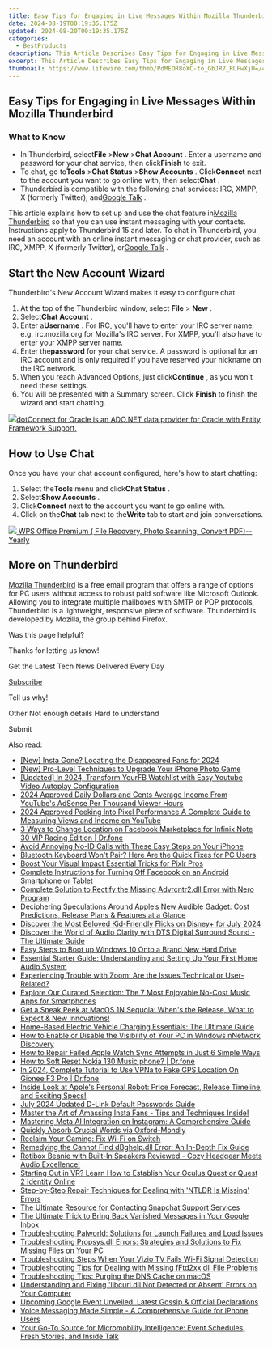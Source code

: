 ```yaml
---
title: Easy Tips for Engaging in Live Messages Within Mozilla Thunderbird
date: 2024-08-19T00:19:35.175Z
updated: 2024-08-20T00:19:35.175Z
categories:
  - BestProducts
description: This Article Describes Easy Tips for Engaging in Live Messages Within Mozilla Thunderbird
excerpt: This Article Describes Easy Tips for Engaging in Live Messages Within Mozilla Thunderbird
thumbnail: https://www.lifewire.com/thmb/PdMEOR8oXC-to_GbJR7_RUFwXjU=/400x300/filters:no_upscale():max_bytes(150000):strip_icc():format(webp)/t-bird-chatsetup-2adce3d576fd4df185b75727424bc60a.jpg
---
```


## Easy Tips for Engaging in Live Messages Within Mozilla Thunderbird
### What to Know

* In Thunderbird, select**File** \>**New** \>**Chat Account** . Enter a username and password for your chat service, then click**Finish** to exit.
* To chat, go to**Tools** \>**Chat Status** \>**Show Accounts** . Click**Connect** next to the account you want to go online with, then select**Chat** .
* Thunderbird is compatible with the following chat services: IRC, XMPP, X (formerly Twitter), and[Google Talk](https://www.lifewire.com/how-to-chat-with-somebody-or-a-group-in-gmail-1171987) .

 This article explains how to set up and use the chat feature in[Mozilla Thunderbird](https://www.lifewire.com/mozilla-thunderbird-review-1173071) so that you can use instant messaging with your contacts. Instructions apply to Thunderbird 15 and later. To chat in Thunderbird, you need an account with an online instant messaging or chat provider, such as IRC, XMPP, X (formerly Twitter), or[Google Talk](https://www.lifewire.com/how-to-chat-with-somebody-or-a-group-in-gmail-1171987) .

## Start the New Account Wizard

 Thunderbird's New Account Wizard makes it easy to configure chat.

1. At the top of the Thunderbird window, select **File** \> ​**New** .
2. Select**Chat Account** .
3. Enter a**Username** . For IRC, you'll have to enter your IRC server name, e.g. irc.mozilla.org for Mozilla's IRC server. For XMPP, you'll also have to enter your XMPP server name.
4. Enter the**password** for your chat service. A password is optional for an IRC account and is only required if you have reserved your nickname on the IRC network.
5. When you reach Advanced Options, just click**Continue** , as you won't need these settings.
6. You will be presented with a Summary screen. Click **Finish** to finish the wizard and start chatting.

<!-- affiliate ads begin -->
<a href="https://checkout.devart.com/order/checkout.php?PRODS=5023555&QTY=1&AFFILIATE=108875&CART=1"><img src="https://secure.avangate.com/images/merchant/45b430710ad04765a6afd58d9d9fafca/products/dotConnect_O.png" border="0">dotConnect for Oracle is an ADO.NET data provider for Oracle with Entity Framework Support.</a>
<!-- affiliate ads end -->
## How to Use Chat

 Once you have your chat account configured, here's how to start chatting:

1. Select the**Tools** menu and click**Chat Status** .
2. Select**Show Accounts** .
3. Click**Connect** next to the account you want to go online with.
4. Click on the**Chat** tab next to the**Write** tab to start and join conversations.

<!-- affiliate ads begin -->
<a href="https://secure.2checkout.com/order/checkout.php?PRODS=38729081&QTY=1&AFFILIATE=108875&CART=1"><img src="https://website-prod.cache.wpscdn.com/img/wps-writer-free-word-processor-1x.3d9c80d.png" border="0">
WPS Office Premium ( File Recovery, Photo Scanning, Convert PDF)--Yearly</a>
<!-- affiliate ads end -->
## More on Thunderbird

[Mozilla Thunderbird](https://www.lifewire.com/mozilla-thunderbird-review-1173071) is a free email program that offers a range of options for PC users without access to robust paid software like Microsoft Outlook. Allowing you to integrate multiple mailboxes with SMTP or POP protocols, Thunderbird is a lightweight, responsive piece of software. Thunderbird is developed by Mozilla, the group behind Firefox.

Was this page helpful?

Thanks for letting us know!

 Get the Latest Tech News Delivered Every Day

[Subscribe](https://www.lifewire.com/#)

Tell us why!

 Other  Not enough details  Hard to understand

 Submit

<ins class="adsbygoogle"
     style="display:block"
     data-ad-format="autorelaxed"
     data-ad-client="ca-pub-7571918770474297"
     data-ad-slot="1223367746"></ins>



<ins class="adsbygoogle"
     style="display:block"
     data-ad-client="ca-pub-7571918770474297"
     data-ad-slot="8358498916"
     data-ad-format="auto"
     data-full-width-responsive="true"></ins>

<span class="atpl-alsoreadstyle">Also read:</span>
<div><ul>
<li><a href="https://instagram-videos.techidaily.com/new-insta-gone-locating-the-disappeared-fans-for-2024/"><u>[New] Insta Gone? Locating the Disappeared Fans for 2024</u></a></li>
<li><a href="https://extra-skills.techidaily.com/new-pro-level-techniques-to-upgrade-your-iphone-photo-game/"><u>[New] Pro-Level Techniques to Upgrade Your iPhone Photo Game</u></a></li>
<li><a href="https://facebook-video-content.techidaily.com/updated-in-2024-transform-yourfb-watchlist-with-easy-youtube-video-autoplay-configuration/"><u>[Updated] In 2024, Transform YourFB Watchlist with Easy Youtube Video Autoplay Configuration</u></a></li>
<li><a href="https://youtube-zero.techidaily.com/approved-daily-dollars-and-cents-average-income-from-youtubes-adsense-per-thousand-viewer-hours/"><u>2024 Approved  Daily Dollars and Cents  Average Income From YouTube's AdSense Per Thousand Viewer Hours</u></a></li>
<li><a href="https://youtube-help.techidaily.com/2024-approved-peeking-into-pixel-performance-a-complete-guide-to-measuring-views-and-income-on-youtube/"><u>2024 Approved  Peeking Into Pixel Performance  A Complete Guide to Measuring Views and Income on YouTube</u></a></li>
<li><a href="https://location-fake.techidaily.com/3-ways-to-change-location-on-facebook-marketplace-for-infinix-note-30-vip-racing-edition-drfone-by-drfone-virtual-android/"><u>3 Ways to Change Location on Facebook Marketplace for Infinix Note 30 VIP Racing Edition | Dr.fone</u></a></li>
<li><a href="https://tech-renaissance.techidaily.com/avoid-annoying-no-id-calls-with-these-easy-steps-on-your-iphone/"><u>Avoid Annoying No-ID Calls with These Easy Steps on Your iPhone</u></a></li>
<li><a href="https://common-error.techidaily.com/1723210943836-bluetooth-keyboard-wont-pair-here-are-the-quick-fixes-for-pc-users/"><u>Bluetooth Keyboard Won't Pair? Here Are the Quick Fixes for PC Users</u></a></li>
<li><a href="https://extra-resources.techidaily.com/boost-your-visual-impact-essential-tricks-for-pixlr-pros/"><u>Boost Your Visual Impact  Essential Tricks for Pixlr Pros</u></a></li>
<li><a href="https://tech-renaissance.techidaily.com/complete-instructions-for-turning-off-facebook-on-an-android-smartphone-or-tablet/"><u>Complete Instructions for Turning Off Facebook on an Android Smartphone or Tablet</u></a></li>
<li><a href="https://tech-renaissance.techidaily.com/complete-solution-to-rectify-the-missing-advrcntr2dll-error-with-nero-program/"><u>Complete Solution to Rectify the Missing Advrcntr2.dll Error with Nero Program</u></a></li>
<li><a href="https://tech-renaissance.techidaily.com/deciphering-speculations-around-apples-new-audible-gadget-cost-predictions-release-plans-and-features-at-a-glance/"><u>Deciphering Speculations Around Apple’s New Audible Gadget: Cost Predictions, Release Plans & Features at a Glance</u></a></li>
<li><a href="https://tech-renaissance.techidaily.com/discover-the-most-beloved-kid-friendly-flicks-on-disneyplus-for-july-2024/"><u>Discover the Most Beloved Kid-Friendly Flicks on Disney+ for July 2024</u></a></li>
<li><a href="https://tech-renaissance.techidaily.com/discover-the-world-of-audio-clarity-with-dts-digital-surround-sound-the-ultimate-guide/"><u>Discover the World of Audio Clarity with DTS Digital Surround Sound - The Ultimate Guide</u></a></li>
<li><a href="https://tech-renaissance.techidaily.com/easy-steps-to-boot-up-windows-10-onto-a-brand-new-hard-drive/"><u>Easy Steps to Boot up Windows 10 Onto a Brand New Hard Drive</u></a></li>
<li><a href="https://tech-renaissance.techidaily.com/essential-starter-guide-understanding-and-setting-up-your-first-home-audio-system/"><u>Essential Starter Guide: Understanding and Setting Up Your First Home Audio System</u></a></li>
<li><a href="https://tech-renaissance.techidaily.com/experiencing-trouble-with-zoom-are-the-issues-technical-or-user-related/"><u>Experiencing Trouble with Zoom: Are the Issues Technical or User-Related?</u></a></li>
<li><a href="https://tech-renaissance.techidaily.com/explore-our-curated-selection-the-7-most-enjoyable-no-cost-music-apps-for-smartphones/"><u>Explore Our Curated Selection: The 7 Most Enjoyable No-Cost Music Apps for Smartphones</u></a></li>
<li><a href="https://tech-renaissance.techidaily.com/1722895355030-get-a-sneak-peek-at-macos-1n-sequoia-whens-the-release-what-to-expect-and-new-innovations/"><u>Get a Sneak Peek at MacOS 1N Sequoia: When's the Release, What to Expect & New Innovations!</u></a></li>
<li><a href="https://tech-renaissance.techidaily.com/home-based-electric-vehicle-charging-essentials-the-ultimate-guide/"><u>Home-Based Electric Vehicle Charging Essentials: The Ultimate Guide</u></a></li>
<li><a href="https://tech-renaissance.techidaily.com/how-to-enable-or-disable-the-visibility-of-your-pc-in-windows-nnetwork-discovery/"><u>How to Enable or Disable the Visibility of Your PC in Windows nNetwork Discovery</u></a></li>
<li><a href="https://tech-renaissance.techidaily.com/how-to-repair-failed-apple-watch-sync-attempts-in-just-6-simple-ways/"><u>How to Repair Failed Apple Watch Sync Attempts in Just 6 Simple Ways</u></a></li>
<li><a href="https://techidaily.com/how-to-soft-reset-nokia-130-music-phone-drfone-by-drfone-reset-android-reset-android/"><u>How to Soft Reset Nokia 130 Music phone? | Dr.fone</u></a></li>
<li><a href="https://review-topics.techidaily.com/in-2024-complete-tutorial-to-use-vpna-to-fake-gps-location-on-gionee-f3-pro-drfone-by-drfone-virtual-android/"><u>In 2024, Complete Tutorial to Use VPNa to Fake GPS Location On Gionee F3 Pro | Dr.fone</u></a></li>
<li><a href="https://tech-renaissance.techidaily.com/inside-look-at-apples-personal-robot-price-forecast-release-timeline-and-exciting-specs/"><u>Inside Look at Apple's Personal Robot: Price Forecast, Release Timeline, and Exciting Specs!</u></a></li>
<li><a href="https://tech-renaissance.techidaily.com/july-2024-updated-d-link-default-passwords-guide/"><u>July 2024 Updated D-Link Default Passwords Guide</u></a></li>
<li><a href="https://tech-renaissance.techidaily.com/master-the-art-of-amassing-insta-fans-tips-and-techniques-inside/"><u>Master the Art of Amassing Insta Fans - Tips and Techniques Inside!</u></a></li>
<li><a href="https://tech-renaissance.techidaily.com/mastering-meta-ai-integration-on-instagram-a-comprehensive-guide/"><u>Mastering Meta AI Integration on Instagram: A Comprehensive Guide</u></a></li>
<li><a href="https://mondly-stories.techidaily.com/quickly-absorb-crucial-words-via-oxford-mondly/"><u>Quickly Absorb Crucial Words via Oxford-Mondly</u></a></li>
<li><a href="https://games-able.techidaily.com/reclaim-your-gaming-fix-wi-fi-on-switch/"><u>Reclaim Your Gaming: Fix Wi-Fi on Switch</u></a></li>
<li><a href="https://tech-renaissance.techidaily.com/remedying-the-cannot-find-dbghelpdll-error-an-in-depth-fix-guide/"><u>Remedying the Cannot Find dBghelp.dll Error: An In-Depth Fix Guide</u></a></li>
<li><a href="https://buynow-marvelous.techidaily.com/rotibox-beanie-with-built-in-speakers-reviewed-cozy-headgear-meets-audio-excellence/"><u>Rotibox Beanie with Built-In Speakers Reviewed - Cozy Headgear Meets Audio Excellence!</u></a></li>
<li><a href="https://tech-renaissance.techidaily.com/starting-out-in-vr-learn-how-to-establish-your-oculus-quest-or-quest-2-identity-online/"><u>Starting Out in VR? Learn How to Establish Your Oculus Quest or Quest 2 Identity Online</u></a></li>
<li><a href="https://tech-renaissance.techidaily.com/step-by-step-repair-techniques-for-dealing-with-ntldr-is-missing-errors/"><u>Step-by-Step Repair Techniques for Dealing with 'NTLDR Is Missing' Errors</u></a></li>
<li><a href="https://tech-renaissance.techidaily.com/the-ultimate-resource-for-contacting-snapchat-support-services/"><u>The Ultimate Resource for Contacting Snapchat Support Services</u></a></li>
<li><a href="https://tech-renaissance.techidaily.com/the-ultimate-trick-to-bring-back-vanished-messages-in-your-google-inbox/"><u>The Ultimate Trick to Bring Back Vanished Messages in Your Google Inbox</u></a></li>
<li><a href="https://win-answers.techidaily.com/troubleshooting-palworld-solutions-for-launch-failures-and-load-issues/"><u>Troubleshooting Palworld: Solutions for Launch Failures and Load Issues</u></a></li>
<li><a href="https://tech-renaissance.techidaily.com/1722866007851-troubleshooting-propsysdll-errors-strategies-and-solutions-to-fix-missing-files-on-your-pc/"><u>Troubleshooting Propsys.dll Errors: Strategies and Solutions to Fix Missing Files on Your PC</u></a></li>
<li><a href="https://tech-renaissance.techidaily.com/troubleshooting-steps-when-your-vizio-tv-fails-wi-fi-signal-detection/"><u>Troubleshooting Steps When Your Vizio TV Fails Wi-Fi Signal Detection</u></a></li>
<li><a href="https://tech-renaissance.techidaily.com/troubleshooting-tips-for-dealing-with-missing-fftd2xxdll-file-problems/"><u>Troubleshooting Tips for Dealing with Missing fFtd2xx.dll File Problems</u></a></li>
<li><a href="https://tech-renaissance.techidaily.com/troubleshooting-tips-purging-the-dns-cache-on-macos/"><u>Troubleshooting Tips: Purging the DNS Cache on macOS</u></a></li>
<li><a href="https://tech-renaissance.techidaily.com/understanding-and-fixing-libcurldll-not-detected-or-absent-errors-on-your-computer/"><u>Understanding and Fixing 'libcurl.dll Not Detected or Absent' Errors on Your Computer</u></a></li>
<li><a href="https://tech-renaissance.techidaily.com/upcoming-google-event-unveiled-latest-gossip-and-official-declarations/"><u>Upcoming Google Event Unveiled: Latest Gossip & Official Declarations</u></a></li>
<li><a href="https://tech-renaissance.techidaily.com/voice-messaging-made-simple-a-comprehensive-guide-for-iphone-users/"><u>Voice Messaging Made Simple - A Comprehensive Guide for iPhone Users</u></a></li>
<li><a href="https://tech-renaissance.techidaily.com/your-go-to-source-for-micromobility-intelligence-event-schedules-fresh-stories-and-inside-talk/"><u>Your Go-To Source for Micromobility Intelligence: Event Schedules, Fresh Stories, and Inside Talk</u></a></li>
</ul></div>
